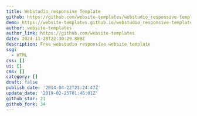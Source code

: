 ```yaml
---
title: Webstudio_responsive Template
github: https://github.com/website-templates/webstudio_responsive-template
demo: https://website-templates.github.io/webstudio_responsive-template
author: website-templates
author_link: https://github.com/website-templates
date: 2024-11-28T22:30:29.808Z
description: Free webstudio responsive website template
ssg:
  - HTML
css: []
ui: []
cms: []
category: []
draft: false
publish_date: '2014-04-22T21:24:47Z'
update_date: '2019-02-25T01:46:01Z'
github_star: 21
github_fork: 34
---
```

